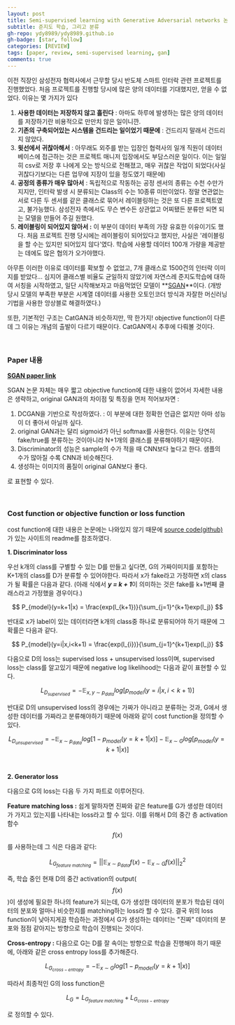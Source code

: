 ```yaml
---
layout: post
title: Semi-supervised learning with Generative Adversarial networks 논문 리뷰
subtitle: 준지도 학습, 그리고 분류
gh-repo: ydy8989/ydy8989.github.io
gh-badge: [star, follow]
categories: [REVIEW]
tags: [paper, review, semi-supervised learning, gan]
comments: true
---
```




이전 직장인 삼성전자 협력사에서 근무할 당시 반도체 스마트 인터락 관련 프로젝트를 진행했었다. 처음 프로젝트를 진행할 당시에 많은 양의 데이터를 기대했지만, 얻을 수 없었다. 이유는 몇 가지가 있다 

1. **사용한 데이터는 저장하지 않고 흘린다** : 아마도 하루에 발생하는 많은 양의 데이터를 저장하기란 비용적으로 만만치 않은 일이니깐.
2. **기존의 구축되어있는 시스템을 건드리는 일이었기 때문에** : 건드리지 말래서 건드리지 않았다.
3. **윗선에서 귀찮아해서** : 아무래도 외주를 받는 입장인 협력사의 일개 직원이 데이터베이스에 접근하는 것은 프로젝트 매니저 입장에서도 부담스러운 일이다. 이는 일일히 csv로 저장 후 나에게 오는 방식으로 전해졌고, 매우 귀찮은 작업이 되었다(사실 귀찮다기보다는 다른 업무에 지장이 있을 정도였기 때문에)
4. **공정의 종류가 매우 많아서** : 독립적으로 작동하는 공정 센서의 종류는 수천 수만가지지만, 인터락 발생 시 분류되는 Class의 수는 10종류 미만이었다. 정말 연관없는 서로 다른 두 센서를 같은 클래스로 묶어서 레이블링하는 것은 또 다른 프로젝트였고, 불가능했다. 삼성전자 측에서도 무슨 변수든 상관없고 어찌됐든 분류만 되면 되는 모델을 만들어 주길 원했다. 
5. **레이블링이 되어있지 않아서 :** 이 부분이 데이터 부족의 가장 유효한 이유이기도 했다. 처음 프로젝트 진행 당시에는 레이블링이 되어있다고 했지만, 사실은 '레이블링을 할 수는 있지만 되어있지 않다'였다. 학습에 사용할 데이터 100개 가량을 제공받는 데에도 많은 협의가 오가야했다. 

아무튼 이러한 이유로 데이터를 확보할 수 없었고, 7개 클래스로 1500건의 인터락 이미지를 받았다... 심지어 클래스별 비율도 균일하지 않았기에 자연스레 준지도학습에 대하여 서칭을 시작하였고, 일단 시작해보자고 마음먹었던 모델이 **<u>SGAN</u>**이다. (개방 당시 모델의 부족한 부분은 시계열 데이터를 사용한 오토인코더 방식과 자잘한 머신러닝 기법을 사용한 앙상블로 해결하였다.) 

또한, 기본적인 구조는 CatGAN과 비슷하지만, 딱 한가지! objective function이 다른데 그 이유는 개념의 출발이 다르기 때문이다. CatGAN역시 추후에 다뤄볼 것이다.

<br/>

### Paper 내용

**[SGAN paper link](https://arxiv.org/abs/1606.01583)**

SGAN 논문 자체는 매우 짧고 objective function에 대한 내용이 없어서 자세한 내용은 생략하고, original GAN과의 차이점 및 특징을 먼저 적어보자면 :

1. DCGAN을 기반으로 작성하였다. : 이 부분에 대한 정확한 언급은 없지만 아마 성능이 더 좋아서 아닐까 싶다.
2. original GAN과는 달리 sigmoid가 아닌 softmax를 사용한다. 이유는 당연히 fake/true를 분류하는 것이아니라 N+1개의 클래스를 분류해야하기 때문이다.
3. Discriminator의 성능은 sample의 수가 적을 때 CNN보다 높다고 한다. 샘플의 수가 많아질 수록 CNN과 비슷해진다. 
4. 생성하는 이미지의 품질이 original GAN보다 좋다. 

로 표현할 수 있다. 



<br/>

### Cost function or objective function or loss function

cost function에 대한 내용은 논문에는 나와있지 않기 때문에 [source code(github)](https://github.com/nejlag/Semi-Supervised-Learning-GAN)가 있는 사이트의 readme를 참조하였다.

**1. Discriminator loss**

우선 k개의 class를 구별할 수 있는 D를 만들고 싶다면, G의 가짜이미지를 포함하는 K+1개의 class를 D가 분류할 수 있어야한다. 따라서 x가 fake라고 가정하면 x의 class가 될 확률은 다음과 같다. (아래 식에서 ***y = k + 1***이 의미하는 것은 fake를 k+1번째 클래스라고 가정했을 경우이다.)


$$
P_{model}(y=k+1|x) = \frac{exp(l_{k+1})}{\sum_{j=1}^{k+1}exp(l_j)}
$$


반대로 x가 label이 있는 데이터라면 k개의 class중 하나로 분류되어야 하기 때문에 그 확률은 다음과 같다.


$$
P_{model}(y=i|x,i<k+1) = \frac{exp(l_{i})}{\sum_{j=1}^{k+1}exp(l_j)}
$$



다음으로 D의 loss는 supervised loss + unsupervised loss이며, supervised loss는 class를 알고있기 때문에 negative log likelihood는 다음과 같이 표현할 수 있다. 



$$
L_{D_{supervised}} = -\mathbb{E}_{x,y~\sim~p_{data}}log\left[p_{model}(y=i|x,i<k+1)\right]
$$



반대로 D의 unsupervised loss의 경우에는 가짜가 아니라고 분류하는 것과, G에서 생성한 데이터를 가짜라고 분류해야하기 때문에 아래와 같이 cost function을 정의할 수 있다. 


$$
L_{D_{unsupervised}} = -\mathbb{E}_{x~\sim~p_{data}}log\left[1-p_{model}(y=k+1|x)\right]-\mathbb{E}_{x~\sim~G}log\left[p_{model}(y=k+1|x)\right]
$$

<br/>

**2. Generator loss**

다음으로 G의 loss는 다음 두 가지 파트로 이루어진다.

**Feature matching loss :** 쉽게 말하자면 진짜와 같은 feature를 G가 생성한 데이터가 가지고 있는지를 나타내는 loss라고 할 수 있다. 이를 위해서 D의 중간 층 activation 함수
$$
f(x)
$$
를 사용하는데 그 식은 다음과 같다:


$$
L_{G_{feature~matching}}=||\mathbb{E}_{x~\sim~p_{data}}f(x)-\mathbb{E}_{x~\sim~G}f(x)||^2_2
$$


즉, 학습 중인 현재 D의 중간 activation의 output(
$$
f(x)
$$
)이 생성에 필요한 하나의 feature가 되는데, G가 생성한 데이터의 분포가 학습된 데이터의 분포와 얼마나 비슷한지를 matching하는 loss라 할 수 있다. 결국 위의 loss function이 낮아지게끔 학습하는 과정에서 G가 생성하는 데이터는 "진짜" 데이터의  분포와 점점 같아지는 방향으로 학습이 진행되는 것이다. 



**Cross-entropy :** 다음으로 G는 D를 잘 속이는 방향으로 학습을 진행해야 하기 때문에, 아래와 같은 cross entropy loss를 추가해준다.


$$
L_{G_{cross-entropy}}=-\mathbb{E}_{x~\sim~G}log\left[1-p_{model}(y=k+1|x)\right]
$$


따라서 최종적인 G의 loss function은 


$$
L_G = L_{G_{feature~matching}}+L_{G_{cross-entropy}}
$$


로 정의할 수 있다. 

































